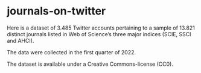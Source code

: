 # journals-on-twitter

Here is a dataset of 3.485 Twitter accounts pertaining to a sample of 13.821 distinct journals listed in Web of Science’s three major indices (SCIE, SSCI and AHCI).

The data were collected in the first quarter of 2022.

The dataset is available under a Creative Commons-license (CC0).
